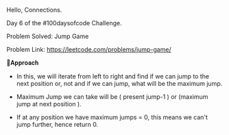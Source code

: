 Hello, Connections.



Day 6 of the #100daysofcode Challenge.



Problem Solved: Jump Game

Problem Link: https://leetcode.com/problems/jump-game/



📌𝐀𝐩𝐩𝐫𝐨𝐚𝐜𝐡



- In this, we will iterate from left to right and find if we can jump to the next position or, not and if we can jump, what will be the maximum jump.

- Maximum Jump we can take will be ( present jump-1 ) or (maximum jump at next position ).

- If at any position we have maximum jumps = 0, this means we can't jump further, hence return 0.

